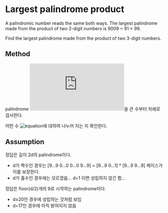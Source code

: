 # Largest palindrome product

A palindromic number reads the same both ways. The largest palindrome made from the product of two 2-digit numbers is 9009 = 91 × 99.

Find the largest palindrome made from the product of two 3-digit numbers.

## Method

palindrome ![equation](https://latex.codecogs.com/gif.latex?n)을 큰 수부터 차례로 검사한다.

어떤 수 ![equation](https://latex.codecogs.com/gif.latex?\sqrt&space;n&space;\leq&space;x&space;\leq&space;10^d&space;-&space;1)에 대하여 나누어 지는 지 확인한다.

## Assumption

정답은 길이 2d의 palindrome이다.

- d가 짝수인 경우는 [9...9 0...0 0...0 9...9] = [9...9 0...1] * [9...9 9...9] 케이스가 이를 보장한다.
- d가 홀수인 경우에는 모르겠음... d=1 이면 성립하지 않긴 함...

정답은 floor(d/2)개의 9로 시작하는 palindrome이다.

- d≤20인 경우에 성립하는 것처럼 보임
- d=17인 경우에 아직 밝혀지지 않음
